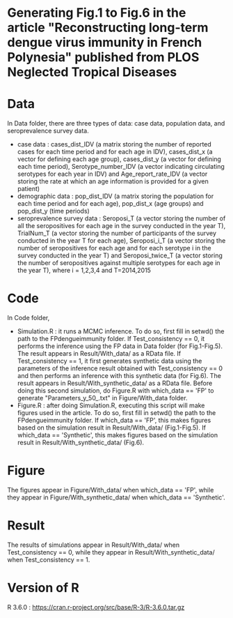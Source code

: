 # Generating Fig.1 to Fig.6 in the article "Reconstructing long-term dengue virus immunity in French Polynesia" published from PLOS Neglected Tropical Diseases

# Data

In Data folder, there are three types of data: case data, population data, and seroprevalence survey data. 
- case data : cases_dist_IDV (a matrix storing the number of reported cases for each time period and for each age in IDV), cases_dist_x (a vector for defining each age group), cases_dist_y (a vector for defining each time period), Serotype_number_IDV (a vector indicating circulating serotypes for each year in IDV) and Age_report_rate_IDV (a vector storing the rate at which an age information is provided for a given patient)
- demographic data : pop_dist_IDV (a matrix storing the population for each time period and for each age), pop_dist_x (age groups) and pop_dist_y (time periods)
- seroprevalence survey data : Seroposi_T (a vector storing the number of all the seropositives for each age in the survey conducted in the year T), TrialNum_T (a vector storing the number of participants of the survey conducted in the year T for each age), Seroposi_i_T (a vector storing the number of seropositives for each age and for each serotype i in the survey conducted in the year T) and Seroposi_twice_T (a vector storing the number of seropositives against multiple serotypes for each age in the year T), where i = 1,2,3,4 and T=2014,2015 


# Code

In Code folder, 
- Simulation.R : it runs a MCMC inference. To do so, first fill in setwd() the path to the FPdengueimmunity folder. If Test_consistency == 0, it performs the inference using the FP data in Data folder (for Fig.1-Fig.5). The result appears in Result/With_data/ as a RData file. If Test_consistency == 1, it first generates synthetic data using the parameters of the inference result obtained with Test_consistency == 0 and then performs an inference with this synthetic data (for Fig.6). The result appears in Result/With_synthetic_data/ as a RData file. Before doing this second simulation, do Figure.R with which_data == 'FP' to generate "Parameters_y_50_.txt" in Figure/With_data folder. 
- Figure.R : after doing Simulation.R, executing this script will make figures used in the article. To do so, first fill in setwd() the path to the FPdengueimmunity folder. If which_data == 'FP', this makes figures based on the simulation result in Result/With_data/ (Fig.1-Fig.5). If which_data == 'Synthetic', this makes figures based on the simulation result in Result/With_synthetic_data/ (Fig.6).

# Figure
The figures appear in Figure/With_data/ when which_data == 'FP', while they appear in Figure/With_synthetic_data/ when which_data == 'Synthetic'.

# Result
The results of simulations appear in Result/With_data/ when Test_consistency == 0, while they appear in Result/With_synthetic_data/ when Test_consistency == 1.


# Version of R
R 3.6.0 : https://cran.r-project.org/src/base/R-3/R-3.6.0.tar.gz





